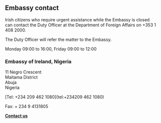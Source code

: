 ## Embassy contact

Irish citizens who require urgent assistance while the Embassy is closed can contact the Duty Officer at the Department of Foreign Affairs on +353 1 408 2000.

The Duty Officer will refer the matter to the Embassy.

Monday 09:00 to 16:00, Friday 09:00 to 12:00

### Embassy of Ireland, Nigeria

11 Negro Crescent   
Maitama District   
Abuja   
Nigeria

[Tel: +234 209 462 1080](tel:+234209 462 1080)

Fax: + 234 9 4131805

[**Contact us**](/en/nigeria/abuja/contact/)